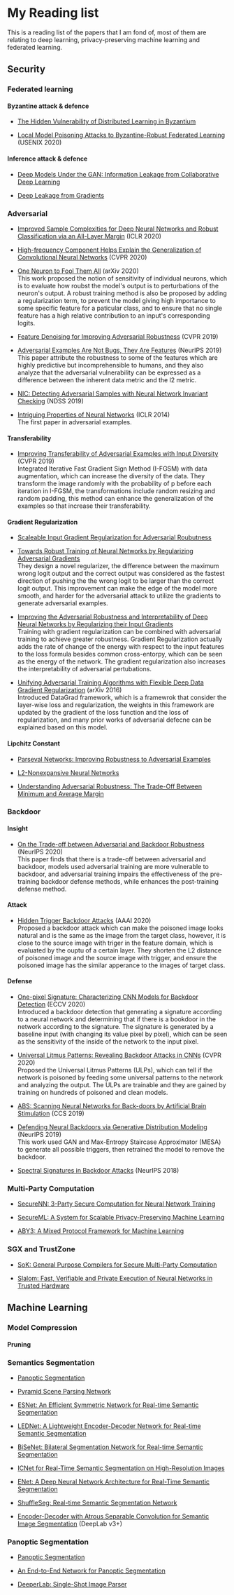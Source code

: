# My Reading list
This is a reading list of the papers that I am fond of, most of them are relating to deep learning, privacy-preserving machine learning and federated learning.


## Security

### Federated learning

#### Byzantine attack & defence

- [The Hidden Vulnerability of Distributed Learning in Byzantium](https://arxiv.org/pdf/1802.07927.pdf)

- [Local Model Poisoning Attacks to Byzantine-Robust Federated Learning](https://arxiv.org/pdf/1911.11815.pdf) (USENIX 2020)


#### Inference attack & defence

- [Deep Models Under the GAN: Information Leakage from Collaborative Deep Learning](https://arxiv.org/pdf/1702.07464.pdf)


- [Deep Leakage from Gradients](https://arxiv.org/pdf/1906.08935.pdf)



### Adversarial

- [Improved Sample Complexities for Deep Neural Networks and Robust Classification via an All-Layer Margin](https://openreview.net/forum?id=HJe_yR4Fwr) (ICLR 2020)


- [High-frequency Component Helps Explain the Generalization of Convolutional Neural Networks](https://arxiv.org/pdf/1905.13545.pdf) (CVPR 2020)


- [One Neuron to Fool Them All](https://arxiv.org/pdf/2003.09372.pdf) (arXiv 2020)<br/> 
This work proposed the notion of sensitivity of individual neurons, which is to evaluate how roubst the model's output is to perturbations of the neuron's output.  A robust training method is also be proposed by adding a regularization term, to prevent the model giving high importance to some specific feature for a paticular class, and to ensure that no single feature has a high relative contribution to an input's corresponding logits.

- [Feature Denoising for Improving Adversarial Robustness](https://openaccess.thecvf.com/content_CVPR_2019/papers/Xie_Feature_Denoising_for_Improving_Adversarial_Robustness_CVPR_2019_paper.pdf) (CVPR 2019)


- [Adversarial Examples Are Not Bugs, They Are Features](https://arxiv.org/pdf/1905.02175.pdf) (NeurIPS 2019) <br/> 
This paper attribute the robustness to some of the features which are highly predictive but incomprehensible to humans, and they also analyze that the adversarial vulnerability can be expressed as a difference between the inherent data metric and the l2 metric.


- [NIC: Detecting Adversarial Samples with Neural Network Invariant Checking](https://www.ndss-symposium.org/wp-content/uploads/2019/02/ndss2019_03A-4_Ma_paper.pdf) (NDSS 2019)

- [Intriguing Properties of Neural Networks](https://arxiv.org/pdf/1312.6199.pdf) (ICLR 2014)<br/>
The first paper in adversarial examples.


#### Transferability
- [Improving Transferability of Adversarial Examples with Input Diversity](https://openaccess.thecvf.com/content_CVPR_2019/papers/Xie_Improving_Transferability_of_Adversarial_Examples_With_Input_Diversity_CVPR_2019_paper.pdf) (CVPR 2019) <br/> 
Integrated Iterative Fast Gradient Sign Method (I-FGSM) with data augmentation, which can increase the diversity of the data. They transform the image randomly with the probability of p before each iteration in I-FGSM, the transformations include random resizing and random padding, this method can enhance the generalization of the examples so that increase their transferability.


#### Gradient Regularization

- [Scaleable Input Gradient Regularization for Adversarial Roubutness](https://arxiv.org/pdf/1905.11468.pdf)

- [Towards Robust Training of Neural Networks by Regularizing Adversarial Gradients](https://arxiv.org/pdf/1712.00673.pdf) <br/> 
They design a novel regularizer, the difference between the maximum wrong logit output and the correct output was considered as the fastest direction of pushing the the wrong logit to be larger than the correct logit output. This improvement can make the edge of the model more smooth, and harder for the adversarial attack to utilize the gradients to generate adversarial examples.

- [Improving the Adversarial Robustness and Interpretability of Deep Neural Networks by Regularizing their Input Gradients](https://arxiv.org/pdf/1711.09404.pdf) <br/> 
Training with gradient regularization can be combined with adversarial training to achieve greater robustness. Gradient Regularization actually adds the rate of change of the energy with respect to the input features to the loss formula besides common cross-entorpy, which can be seen as the energy of the network. The gradient regularization also increases the interpretability of adversarial pertubations.

- [Unifying Adversarial Training Algorithms with Flexible Deep Data Gradient Regularization](https://arxiv.org/pdf/1601.07213v1.pdf) (arXiv 2016)<br/> 
Introduced DataGrad framework, which is a framewrok that consider the layer-wise loss and regularization, the weights in this framework are updated by the gradient of the loss function and the loss of regularization, and many prior works of adversarial defecne can be explained based on this model.

#### Lipchitz Constant

- [Parseval Networks: Improving Robustness to Adversarial Examples](https://arxiv.org/pdf/1704.08847.pdf)

- [L2-Nonexpansive Neural Networks](https://arxiv.org/pdf/1802.07896.pdf)

- [Understanding Adversarial Robustness: The Trade-Off Between Minimum and Average Margin](https://arxiv.org/pdf/1907.11780.pdf)


### Backdoor

#### Insight

- [On the Trade-off between Adversarial and Backdoor Robustness](https://papers.nips.cc/paper/2020/hash/8b4066554730ddfaa0266346bdc1b202-Abstract.html) (NeurIPS 2020) <br/>
This paper finds that there is a trade-off between adversarial and backdoor, models used adversarial training are more vulnerable to backdoor, and adversarial training impairs the effectiveness of the pre-training backdoor defense methods, while enhances the post-training defense method.


#### Attack
- [Hidden Trigger Backdoor Attacks](https://arxiv.org/pdf/1905.11468.pdf) (AAAI 2020) <br/> 
Proposed a backdoor attack which can make the poisoned image looks natural and is the same as the image from the target class, however, it is close to the source image with triger in the feature domain, which is evaluated by the ouptu of a certain layer. They shorten the L2 distance of poisoned image and the source image with trigger, and ensure the poisoned image has the similar apperance to the images of target class.

#### Defense
- [One-pixel Signature: Characterizing CNN Models for Backdoor Detection](http://arxiv.org/abs/2008.07711) (ECCV 2020) <br/>
Introduced a backdoor detection that generating a signature according to a neural network and determining that if there is a bookdoor in the network according to the signature. The signature is generated by a baseline input (with changing its value pixel by pixel), which can be seen as the sensitivity of the inside of the network to the input pixel.


- [Universal Litmus Patterns: Revealing Backdoor Attacks in CNNs](https://openaccess.thecvf.com/content_CVPR_2020/papers/Kolouri_Universal_Litmus_Patterns_Revealing_Backdoor_Attacks_in_CNNs_CVPR_2020_paper.pdf) (CVPR 2020) <br/>
Proposed the Universal Litmus Patterns (ULPs), which can tell if the network is poisoned by feeding some universal patterns to the network and analyzing the output. The ULPs are trainable and they are gained by training on hundreds of poisoned and clean models.

- [ABS: Scanning Neural Networks for Back-doors by Artificial Brain Stimulation](https://dl.acm.org/doi/pdf/10.1145/3319535.3363216) (CCS 2019) <br/> 

- [Defending Neural Backdoors via Generative Distribution Modeling](https://papers.nips.cc/paper/2019/file/78211247db84d96acf4e00092a7fba80-Paper.pdf) (NeurIPS 2019) </br>
This work used GAN and Max-Entropy Staircase Approximator (MESA) to generate all possible triggers, then retrained the model to remove the backdoor.

- [Spectral Signatures in Backdoor Attacks](https://proceedings.neurips.cc/paper/2018/hash/280cf18baf4311c92aa5a042336587d3-Abstract.html) (NeurIPS 2018) <br/> 

### Multi-Party Computation

- [SecureNN: 3-Party Secure Computation for Neural Network Training](https://eprint.iacr.org/2018/442.pdf)

- [SecureML: A System for Scalable Privacy-Preserving Machine Learning](https://eprint.iacr.org/2017/396.pdf)

- [ABY3: A Mixed Protocol Framework for Machine Learning](https://eprint.iacr.org/2018/403.pdf)


### SGX and TrustZone

- [SoK: General Purpose Compilers for Secure Multi-Party Computation](https://marsella.github.io/static/mpcsok.pdf)

- [Slalom: Fast, Verifiable and Private Execution of Neural Networks in Trusted Hardware](https://arxiv.org/pdf/1806.03287.pdf)

## Machine Learning

### Model Compression

#### Pruning

### Semantics Segmentation

- [Panoptic Segmentation](https://arxiv.org/pdf/1801.00868.pdf)

- [Pyramid Scene Parsing Network](https://arxiv.org/pdf/1612.01105.pdf)

- [ESNet: An Efficient Symmetric Network for Real-time Semantic Segmentation](https://arxiv.org/pdf/1906.09826v1.pdf)

- [LEDNet: A Lightweight Encoder-Decoder Network for Real-time Semantic Segmentation](https://arxiv.org/pdf/1905.02423.pdf)

- [BiSeNet: Bilateral Segmentation Network for Real-time Semantic Segmentation](https://arxiv.org/pdf/1808.00897.pdf)

- [ICNet for Real-Time Semantic Segmentation on High-Resolution Images](https://arxiv.org/pdf/1704.08545.pdf)

- [ENet: A Deep Neural Network Architecture for Real-Time Semantic Segmentation](https://arxiv.org/pdf/1606.02147.pdf)

- [ShuffleSeg: Real-time Semantic Segmentation Network](https://arxiv.org/pdf/1803.03816.pdf)

- [Encoder-Decoder with Atrous Separable Convolution for Semantic Image Segmentation](https://arxiv.org/pdf/1802.02611.pdf) (DeepLab v3+)

### Panoptic Segmentation

- [Panoptic Segmentation](https://arxiv.org/pdf/1801.00868.pdf)

- [An End-to-End Network for Panoptic Segmentation](https://arxiv.org/pdf/1903.05027.pdf)

- [DeeperLab: Single-Shot Image Parser](https://arxiv.org/pdf/1902.05093.pdf)
